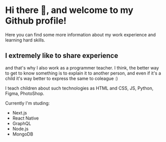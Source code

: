 # Hi there 👋, and welcome to my Github profile!
Here you can find some more information about my work experience and learning hard skills.


## I extremely like to share experience 
   and that's why I also work as a programmer teacher. I think, the better way to get to know something is to explain it to another person, and even if it's a child it's way better to express the same to coleague :)

I teach children about such technologies as HTML and CSS, JS, Python, Figma, PhotoShop.



Currently I'm studing: 
- Next.js
- React Native 
- GraphQL
- Node.js
- MongoDB
